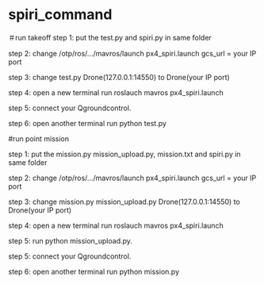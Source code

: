 # spiri_command
＃run takeoff
step 1: put the test.py and spiri.py in same folder

step 2: change /otp/ros/.../mavros/launch px4_spiri.launch    gcs_url   = your IP port

step 3: change test.py  Drone(127.0.0.1:14550) to Drone(your IP port)

step 4: open a new terminal run    roslauch mavros px4_spiri.launch

step 5: connect your Qgroundcontrol.

step 6: open another terminal run   python test.py


#run point mission

step 1: put the mission.py mission_upload.py, mission.txt and spiri.py in same folder

step 2: change /otp/ros/.../mavros/launch px4_spiri.launch    gcs_url   = your IP port

step 3: change mission.py mission_upload.py Drone(127.0.0.1:14550) to Drone(your IP port)

step 4: open a new terminal run    roslauch mavros px4_spiri.launch

step 5: run python mission_upload.py.

step 5: connect your Qgroundcontrol.

step 6: open another terminal run   python mission.py
